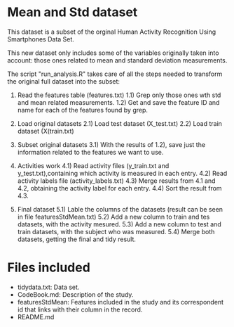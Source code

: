 Mean and Std dataset
====================
This dataset is a subset of the orginal Human Activity Recognition Using Smartphones Data Set. 

This new dataset only includes some of the variables originally taken into account: those ones related to mean and standard deviation measurements.

The script "run_analysis.R" takes care of all the steps needed to transform the original full dataset into the subset:

1) Read the features table (features.txt)
1.1) Grep only those ones wth std and mean related measurements.
1.2) Get and save the feature ID and name for each of the features found by grep.

2) Load original datasets
2.1) Load test dataset (X_test.txt)
2.2) Load train dataset (X(train.txt)

3) Subset original datasets
3.1) With the results of 1.2), save just the information related to the features we want to use.

4) Activities work
4.1) Read activity files (y_train.txt and y_test.txt),containing which activity is measured in each entry.
4.2) Read activity labels file (activity_labels.txt)
4.3) Merge results from 4.1 and 4.2, obtaining the activity label for each entry.
4.4) Sort the result from 4.3.

5) Final dataset
5.1) Lable the columns of the datasets (result can be seen in file featuresStdMean.txt)
5.2) Add a new column to train and tes datasets, with the activity mesured.
5.3) Add a new column to test and train datasets, with the subject who was measured.
5.4) Merge both datasets, getting the final and tidy result.
 
Files included
===============
- tidydata.txt: Data set.
- CodeBook.md: Description of the study.
- featuresStdMean: Features included in the study and its correspondent id that links with their column in the record.
- README.md 
 
